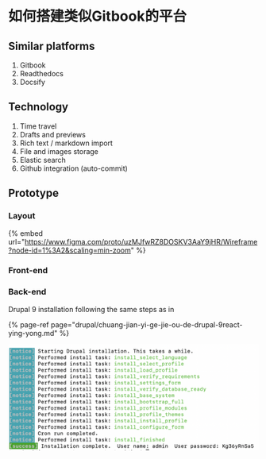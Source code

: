 # 如何搭建类似Gitbook的平台

## Similar platforms

1. Gitbook
2. Readthedocs
3. Docsify

## Technology

1. Time travel
2. Drafts and previews
3. Rich text / markdown import
4. File and images storage
5. Elastic search
6. Github integration \(auto-commit\)

## Prototype

### Layout

{% embed url="https://www.figma.com/proto/uzMJfwRZ8DOSKV3AaY9jHR/Wireframe?node-id=1%3A2&scaling=min-zoom" %}

### Front-end

### Back-end

Drupal 9 installation following the same steps as in

{% page-ref page="drupal/chuang-jian-yi-ge-jie-ou-de-drupal-9react-ying-yong.md" %}

![](../.gitbook/assets/image%20%2851%29.png)







